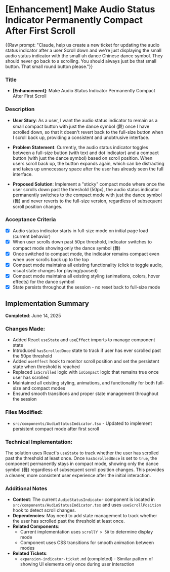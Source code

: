 # [Enhancement] Make Audio Status Indicator Permanently Compact After First Scroll

{{Raw prompt: "Claude, help us create a new ticket for updating the audio status indicator after a user Scroll down and we're just displaying the small audio status indicator with the small uh dance Chinese dance symbol. They should never go back to a scrolling. You should always just be that small button. That small round button please."}}

### Title

- **[Enhancement]**: Make Audio Status Indicator Permanently Compact After First Scroll

### Description

- **User Story**: As a user, I want the audio status indicator to remain as a small compact button with just the dance symbol (舞) once I have scrolled down, so that it doesn't revert back to the full-size button when I scroll back up, providing a consistent and unobtrusive interface.

- **Problem Statement**: Currently, the audio status indicator toggles between a full-size button (with text and dot indicator) and a compact button (with just the dance symbol) based on scroll position. When users scroll back up, the button expands again, which can be distracting and takes up unnecessary space after the user has already seen the full interface.

- **Proposed Solution**: Implement a "sticky" compact mode where once the user scrolls down past the threshold (50px), the audio status indicator permanently switches to the compact mode with just the dance symbol (舞) and never reverts to the full-size version, regardless of subsequent scroll position changes.

### Acceptance Criteria

- [x] Audio status indicator starts in full-size mode on initial page load (current behavior)
- [x] When user scrolls down past 50px threshold, indicator switches to compact mode showing only the dance symbol (舞)
- [x] Once switched to compact mode, the indicator remains compact even when user scrolls back up to the top
- [x] Compact mode maintains all existing functionality (click to toggle audio, visual state changes for playing/paused)
- [x] Compact mode maintains all existing styling (animations, colors, hover effects) for the dance symbol
- [x] State persists throughout the session - no reset back to full-size mode

## Implementation Summary

**Completed**: June 14, 2025

### Changes Made:

- Added React `useState` and `useEffect` imports to manage component state
- Introduced `hasScrolledOnce` state to track if user has ever scrolled past the 50px threshold
- Added `useEffect` hook to monitor scroll position and set the persistent state when threshold is reached
- Replaced `isScrolled` logic with `isCompact` logic that remains true once user has scrolled
- Maintained all existing styling, animations, and functionality for both full-size and compact modes
- Ensured smooth transitions and proper state management throughout the session

### Files Modified:

- `src/components/AudioStatusIndicator.tsx` - Updated to implement persistent compact mode after first scroll

### Technical Implementation:

The solution uses React's `useState` to track whether the user has scrolled past the threshold at least once. Once `hasScrolledOnce` is set to `true`, the component permanently stays in compact mode, showing only the dance symbol (舞) regardless of subsequent scroll position changes. This provides a cleaner, more consistent user experience after the initial interaction.

### Additional Notes

- **Context**: The current `AudioStatusIndicator` component is located in `src/components/AudioStatusIndicator.tsx` and uses `useScrollPosition` hook to detect scroll changes.
- **Dependencies**: May need to add state management to track whether the user has scrolled past the threshold at least once.
- **Related Components**:
  - Current implementation uses `scrollY > 50` to determine display mode
  - Component uses CSS transitions for smooth animation between modes
- **Related Tickets**:
  - `expansion-indicator-ticket.md` (completed) - Similar pattern of showing UI elements only once during user interaction
